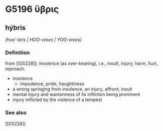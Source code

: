 # G5196 ὕβρις

## hýbris

_(hoo'-bris | HOO-vrees | YOO-vrees)_

### Definition

from [[G5228]]; insolence (as over-bearing), i.e., insult, injury; harm, hurt, reproach.

- insolence
  - impudence, pride, haughtiness
- a wrong springing from insolence, an injury, affront, insult
- mental injury and wantonness of its infliction being prominent
- injury inflicted by the violence of a tempest

### See also

[[G5228]]

